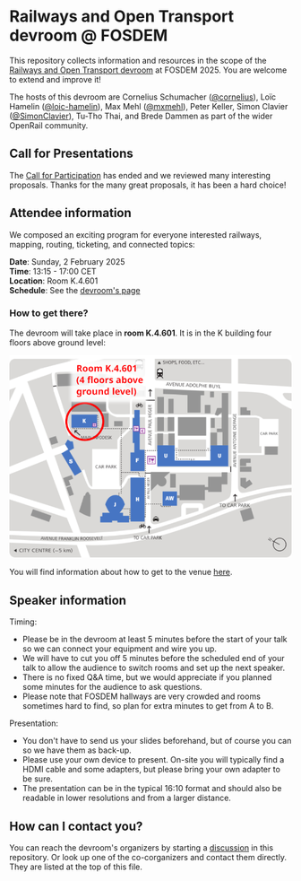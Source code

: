 # Railways and Open Transport devroom @ FOSDEM

This repository collects information and resources in the scope of the [Railways and Open Transport devroom](https://fosdem.org/2025/schedule/track/railways/) at FOSDEM 2025. You are welcome to extend and improve it!

The hosts of this devroom are Cornelius Schumacher ([@cornelius](https://github.com/cornelius)), Loïc Hamelin ([@loic-hamelin](https://github.com/loic-hamelin)), Max Mehl ([@mxmehl](https://github.com/mxmehl)), Peter Keller,  Simon Clavier ([@SimonClavier](https://github.com/SimonClavier)), Tu-Tho Thai, and Brede Dammen as part of the wider OpenRail community.

## Call for Presentations

The [Call for Participation](2025-cfp.md) has ended and we reviewed many interesting proposals. Thanks for the many great proposals, it has been a hard choice!

## Attendee information

We composed an exciting program for everyone interested railways, mapping, routing, ticketing, and connected topics:

**Date**: Sunday, 2 February 2025\
**Time**: 13:15 - 17:00 CET\
**Location**: Room K.4.601\
**Schedule**: See the [devroom's page](https://fosdem.org/2025/schedule/track/railways/)

### How to get there?

The devroom will take place in **room K.4.601**. It is in the K building four floors above ground level:

![Map of room K.4.601](img/map-k4.601.png "Map of room K.4.601")

You will find information about how to get to the venue [here](https://fosdem.org/2025/practical/transportation/).

## Speaker information

Timing:
* Please be in the devroom at least 5 minutes before the start of your talk so we can connect your equipment and wire you up.
* We will have to cut you off 5 minutes before the scheduled end of your talk to allow the audience to switch rooms and set up the next speaker.
* There is no fixed Q&A time, but we would appreciate if you planned some minutes for the audience to ask questions.
* Please note that FOSDEM hallways are very crowded and rooms sometimes hard to find, so plan for extra minutes to get from A to B.

Presentation:
* You don't have to send us your slides beforehand, but of course you can so we have them as back-up.
* Please use your own device to present. On-site you will typically find a HDMI cable and some adapters, but please bring your own adapter to be sure.
* The presentation can be in the typical 16:10 format and should also be readable in lower resolutions and from a larger distance.

## How can I contact you?

You can reach the devroom's organizers by starting a [discussion](https://github.com/OpenRailAssociation/FOSDEM/discussions) in this repository. Or look up one of the co-corganizers and contact them directly. They are listed at the top of this file.
